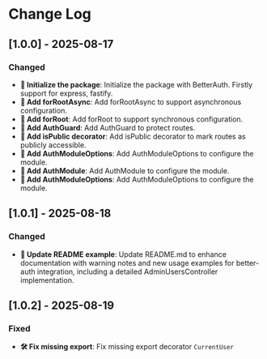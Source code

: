 # Change Log

## [1.0.0] - 2025-08-17

### Changed

- **📌 Initialize the package**: Initialize the package with BetterAuth. Firstly support for express, fastify.
- **📌 Add forRootAsync**: Add forRootAsync to support asynchronous configuration.
- **📌 Add forRoot**: Add forRoot to support synchronous configuration.
- **📌 Add AuthGuard**: Add AuthGuard to protect routes.
- **📌 Add isPublic decorator**: Add isPublic decorator to mark routes as publicly accessible.
- **📌 Add AuthModuleOptions**: Add AuthModuleOptions to configure the module.
- **📌 Add AuthModule**: Add AuthModule to configure the module.
- **📌 Add AuthModuleOptions**: Add AuthModuleOptions to configure the module.

## [1.0.1] - 2025-08-18

### Changed

- **📌 Update README example**: Update README.md to enhance documentation with warning notes and new usage examples for better-auth integration, including a detailed AdminUsersController implementation.

## [1.0.2] - 2025-08-19

### Fixed

- **🛠️ Fix missing export**: Fix missing export decorator `CurrentUser`
